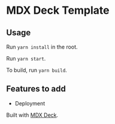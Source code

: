 # MDX Deck Template

## Usage

Run `yarn install` in the root.

Run `yarn start`.

To build, run `yarn build`.

## Features to add
- Deployment

Built with [MDX Deck](https://github.com/jxnblk/mdx-deck).